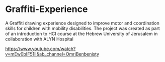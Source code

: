 # Graffiti-Experience
A Graffiti drawing experience designed to improve motor and coordination skills for children with mobility disabilities.
The project was created as part of an introduction to HCI course at the Hebrew University of Jerusalem in collaboration with ALYN Hospital

https://www.youtube.com/watch?v=mEw0bIF51lI&ab_channel=OmriBenbenisty

